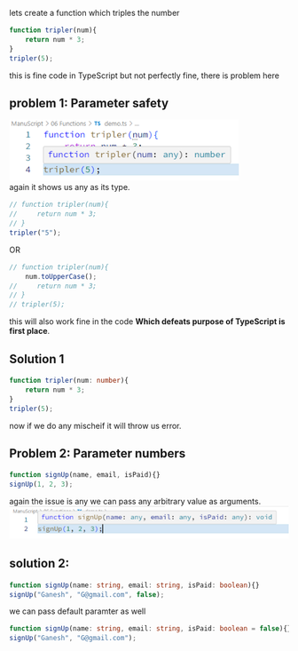 lets create a function which triples the number  
```typescript
function tripler(num){
    return num * 3;
}
tripler(5);
```  
this is fine code in TypeScript but not perfectly fine, there is problem here  
## problem 1: Parameter safety
![12](../../Assets/Images/0112.PNG)  
again it shows us any as its type.  
```typescript
// function tripler(num){
//     return num * 3;
// }
tripler("5");
```  
OR
```typescript
// function tripler(num){
    num.toUpperCase();
//     return num * 3;
// }
// tripler(5);
```  
this will also work fine in the code **Which defeats purpose of TypeScript is first place**.  

## Solution 1
```typescript
function tripler(num: number){
    return num * 3;
}
tripler(5);
```  
now if we do any mischeif it will throw us error.

## Problem 2: Parameter numbers
```typescript
function signUp(name, email, isPaid){}
signUp(1, 2, 3);
```  
again the issue is any we can pass any arbitrary value as arguments.  
![13](../../Assets/Images/0113.PNG)  

## solution 2:
```typescript
function signUp(name: string, email: string, isPaid: boolean){}
signUp("Ganesh", "G@gmail.com", false);
```  
we can pass default paramter as well
```typescript
function signUp(name: string, email: string, isPaid: boolean = false){}
signUp("Ganesh", "G@gmail.com");
```  

